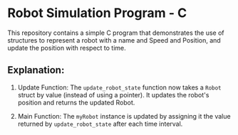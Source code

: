 # Robot Simulation Program - C

This repository contains a simple C program that demonstrates the use of structures to represent a robot with a name and Speed and Position, and update the position with respect to time.

## Explanation:
1. Update Function: The `update_robot_state` function now takes a `Robot` struct by value (instead of using a pointer). It updates the robot's position and returns the updated Robot.

2. Main Function: The `myRobot` instance is updated by assigning it the value returned by `update_robot_state` after each time interval.